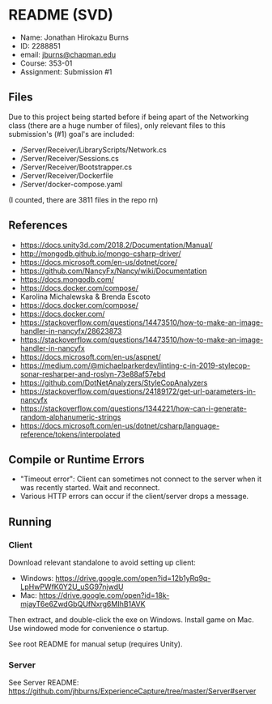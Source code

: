 # README (SVD)

- Name: Jonathan Hirokazu Burns
- ID: 2288851
- email: jburns@chapman.edu
- Course: 353-01
- Assignment: Submission #1

## Files

Due to this project being started before if being
apart of the Networking class (there are a huge number of files), only relevant files
to this submission's (#1) goal's are included:

- /Server/Receiver/LibraryScripts/Network.cs
- /Server/Receiver/Sessions.cs
- /Server/Receiver/Bootstrapper.cs
- /Server/Receiver/Dockerfile
- /Server/docker-compose.yaml

(I counted, there are 3811 files in the repo rn)

## References

- https://docs.unity3d.com/2018.2/Documentation/Manual/
- http://mongodb.github.io/mongo-csharp-driver/
- https://docs.microsoft.com/en-us/dotnet/core/
- https://github.com/NancyFx/Nancy/wiki/Documentation
- https://docs.mongodb.com/
- https://docs.docker.com/compose/ 
- Karolina Michalewska & Brenda Escoto 
- https://docs.docker.com/compose/
- https://docs.docker.com/
- https://stackoverflow.com/questions/14473510/how-to-make-an-image-handler-in-nancyfx/28623873
- https://stackoverflow.com/questions/14473510/how-to-make-an-image-handler-in-nancyfx
- https://docs.microsoft.com/en-us/aspnet/
- https://medium.com/@michaelparkerdev/linting-c-in-2019-stylecop-sonar-resharper-and-roslyn-73e88af57ebd
- https://github.com/DotNetAnalyzers/StyleCopAnalyzers
- https://stackoverflow.com/questions/24189172/get-url-parameters-in-nancyfx
- https://stackoverflow.com/questions/1344221/how-can-i-generate-random-alphanumeric-strings
- https://docs.microsoft.com/en-us/dotnet/csharp/language-reference/tokens/interpolated

## Compile or Runtime Errors 
- "Timeout error": Client can sometimes not connect to the server when it was recently started. Wait and reconnect.
- Various HTTP errors can occur if the client/server drops a message. 

## Running

### Client

Download relevant standalone to avoid setting up client:
- Windows: https://drive.google.com/open?id=12b1yRq9q-LpHwPWfK0Y2U_uSG97njwdU
- Mac: https://drive.google.com/open?id=18k-mjayT6e6ZwdGbQUfNxrg6MIhB1AVK

Then extract, and double-click the exe on Windows. Install game on Mac. Use
windowed mode for convenience o startup. 

See root README for manual setup (requires Unity). 

### Server

See Server README: https://github.com/jhburns/ExperienceCapture/tree/master/Server#server

